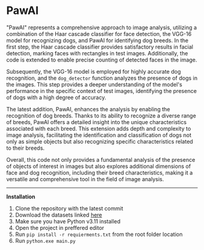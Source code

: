 # PawAI

"PawAI" represents a comprehensive approach to image analysis, utilizing a combination of the Haar cascade classifier for face detection, the VGG-16 model for recognizing dogs, and PawAI for identifying dog breeds. In the first step, the Haar cascade classifier provides satisfactory results in facial detection, marking faces with rectangles in test images. Additionally, the code is extended to enable precise counting of detected faces in the image.

Subsequently, the VGG-16 model is employed for highly accurate dog recognition, and the `dog_detector` function analyzes the presence of dogs in the images. This step provides a deeper understanding of the model's performance in the specific context of test images, identifying the presence of dogs with a high degree of accuracy.

The latest addition, PawAI, enhances the analysis by enabling the recognition of dog breeds. Thanks to its ability to recognize a diverse range of breeds, PawAI offers a detailed insight into the unique characteristics associated with each breed. This extension adds depth and complexity to image analysis, facilitating the identification and classification of dogs not only as simple objects but also recognizing specific characteristics related to their breeds.

Overall, this code not only provides a fundamental analysis of the presence of objects of interest in images but also explores additional dimensions of face and dog recognition, including their breed characteristics, making it a versatile and comprehensive tool in the field of image analysis.

<hr>

**Installation**

1. Clone the repository with the latest commit
2. Download the datasets linked [here]()
3. Make sure you have Python v3.11 installed
4. Open the project in preffered editor
5. Run ```pip install -r requierments.txt``` from the root folder location
6. Run ```python.exe main.py```
   

